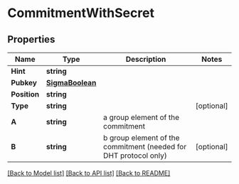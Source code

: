 # CommitmentWithSecret

## Properties

Name | Type | Description | Notes
------------ | ------------- | ------------- | -------------
**Hint** | **string** |  | 
**Pubkey** | [**SigmaBoolean**](SigmaBoolean.md) |  | 
**Position** | **string** |  | 
**Type** | **string** |  | [optional] 
**A** | **string** | a group element of the commitment | 
**B** | **string** | b group element of the commitment (needed for DHT protocol only) | [optional] 

[[Back to Model list]](../README.md#documentation-for-models) [[Back to API list]](../README.md#documentation-for-api-endpoints) [[Back to README]](../README.md)


